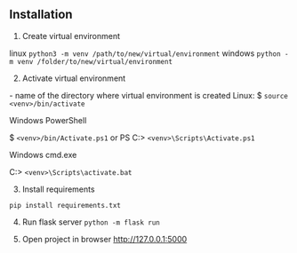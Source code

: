 ## Installation

1. Create virtual environment

linux
`python3 -m venv /path/to/new/virtual/environment`
windows
`python -m venv /folder/to/new/virtual/environment`

2. Activate virtual environment 

<venv> - name of the directory where virtual environment is created
Linux:
$ `source <venv>/bin/activate`

Windows PowerShell	

$ `<venv>/bin/Activate.ps1`
or
PS C:\> `<venv>\Scripts\Activate.ps1`

Windows cmd.exe	

C:\> `<venv>\Scripts\activate.bat`

3. Install requirements 

`pip install requirements.txt`

4. Run flask server
`python -m flask run`

5. Open project in browser
http://127.0.0.1:5000
